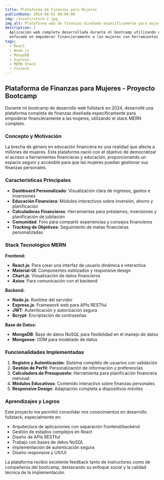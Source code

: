 ```yaml
---
title: Plataforma de Finanzas para Mujeres
publishDate: 2024-08-01 00:00:00
img: /assets/stock-2.jpg
img_alt: Plataforma web de finanzas diseñada específicamente para mujeres
description: |
  Aplicación web completa desarrollada durante el bootcamp utilizando el stack MERN,
  enfocada en empoderar financieramente a las mujeres con herramientas educativas y de gestión.
tags:
  - React
  - Node.js
  - MongoDB
  - Express
  - MERN Stack
  - Fintech
---
```


## Plataforma de Finanzas para Mujeres - Proyecto Bootcamp

Durante mi bootcamp de desarrollo web fullstack en 2024, desarrollé una plataforma completa de finanzas diseñada específicamente para empoderar financieramente a las mujeres, utilizando el stack MERN completo.

### Concepto y Motivación

La brecha de género en educación financiera es una realidad que afecta a millones de mujeres. Esta plataforma nació con el objetivo de democratizar el acceso a herramientas financieras y educación, proporcionando un espacio seguro y accesible para que las mujeres puedan gestionar sus finanzas personales.

### Características Principales

- **Dashboard Personalizado**: Visualización clara de ingresos, gastos e inversiones
- **Educación Financiera**: Módulos interactivos sobre inversión, ahorro y planificación
- **Calculadoras Financieras**: Herramientas para préstamos, inversiones y planificación de jubilación
- **Comunidad**: Foro para compartir experiencias y consejos financieros
- **Tracking de Objetivos**: Seguimiento de metas financieras personalizadas

### Stack Tecnológico MERN

**Frontend:**
- **React.js**: Para crear una interfaz de usuario dinámica e interactiva
- **Material-UI**: Componentes estilizados y responsive design
- **Chart.js**: Visualización de datos financieros
- **Axios**: Para comunicación con el backend

**Backend:**
- **Node.js**: Runtime del servidor
- **Express.js**: Framework web para APIs RESTful
- **JWT**: Autenticación y autorización segura
- **Bcrypt**: Encriptación de contraseñas

**Base de Datos:**
- **MongoDB**: Base de datos NoSQL para flexibilidad en el manejo de datos
- **Mongoose**: ODM para modelado de datos

### Funcionalidades Implementadas

1. **Registro y Autenticación**: Sistema completo de usuarios con validación
2. **Gestión de Perfil**: Personalización de información y preferencias
3. **Calculadora de Presupuesto**: Herramienta para planificación financiera mensual
4. **Módulos Educativos**: Contenido interactivo sobre finanzas personales
5. **Responsive Design**: Adaptación completa a dispositivos móviles

### Aprendizajes y Logros

Este proyecto me permitió consolidar mis conocimientos en desarrollo fullstack, especialmente en:
- Arquitectura de aplicaciones con separación frontend/backend
- Gestión de estados complejos en React
- Diseño de APIs RESTful
- Trabajo con bases de datos NoSQL
- Implementación de autenticación segura
- Diseño responsive y UX/UI

La plataforma recibió excelente feedback tanto de instructores como de compañeros del bootcamp, destacando su enfoque social y la calidad técnica de la implementación.
